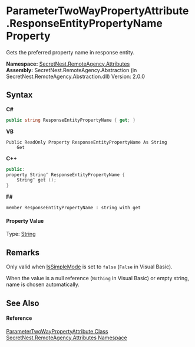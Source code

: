 # ParameterTwoWayPropertyAttribute.ResponseEntityPropertyName Property 
 

Gets the preferred property name in response entity.

**Namespace:**&nbsp;<a href="N_SecretNest_RemoteAgency_Attributes">SecretNest.RemoteAgency.Attributes</a><br />**Assembly:**&nbsp;SecretNest.RemoteAgency.Abstraction (in SecretNest.RemoteAgency.Abstraction.dll) Version: 2.0.0

## Syntax

**C#**<br />
``` C#
public string ResponseEntityPropertyName { get; }
```

**VB**<br />
``` VB
Public ReadOnly Property ResponseEntityPropertyName As String
	Get
```

**C++**<br />
``` C++
public:
property String^ ResponseEntityPropertyName {
	String^ get ();
}
```

**F#**<br />
``` F#
member ResponseEntityPropertyName : string with get

```


#### Property Value
Type: <a href="https://docs.microsoft.com/dotnet/api/system.string" target="_blank">String</a>

## Remarks

Only valid when <a href="P_SecretNest_RemoteAgency_Attributes_ParameterTwoWayPropertyAttribute_IsSimpleMode">IsSimpleMode</a> is set to `false` (`False` in Visual Basic).

When the value is a null reference (`Nothing` in Visual Basic) or empty string, name is chosen automatically.


## See Also


#### Reference
<a href="T_SecretNest_RemoteAgency_Attributes_ParameterTwoWayPropertyAttribute">ParameterTwoWayPropertyAttribute Class</a><br /><a href="N_SecretNest_RemoteAgency_Attributes">SecretNest.RemoteAgency.Attributes Namespace</a><br />